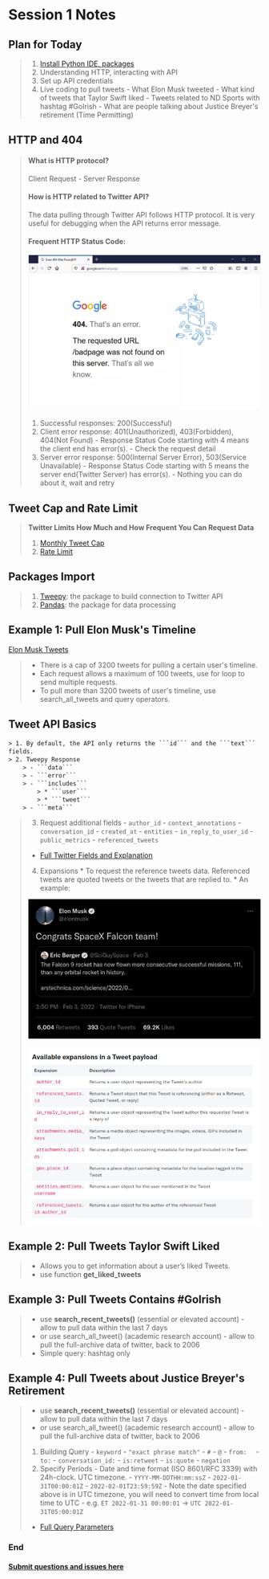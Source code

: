 # Session 1 Notes

## Plan for Today
> 1. [Install Python IDE, packages](Python_IDE_Setup.md)
> 2. Understanding HTTP, interacting with API
> 3. Set up API credentials
> 4. Live coding to pull tweets
    - What Elon Musk tweeted
    - What kind of tweets that Taylor Swift liked
    - Tweets related to ND Sports with hashtag #GoIrish
    - What are people talking about Justice Breyer's retirement (Time Permitting)


## HTTP and 404
>  #### What is HTTP protocol?
>  Client Request - Server Response
>  #### How is HTTP related to Twitter API?
>  The data pulling through Twitter API follows HTTP protocol. It is very useful for debugging when the API returns error message.
> #### Frequent HTTP Status Code:
> ![404](source/google404.webp)
> 1. Successful responses: 200(Successful)
> 2. Client error response: 401(Unauthorized), 403(Forbidden), 404(Not Found)
     - Response Status Code starting with 4 means the client end has error(s).
     - Check the request detail
> 3. Server error response: 500(Internal Server Error), 503(Service Unavailable)
     - Response Status Code starting with 5 means the server end(Twitter Server) has error(s).
     - Nothing you can do about it, wait and retry

## Tweet Cap and Rate Limit
> **Twitter Limits How Much and How Frequent You Can Request Data**
> 1. [Monthly Tweet Cap](https://developer.twitter.com/en/portal/dashboard)
> 2. [Rate Limit](https://developer.twitter.com/en/portal/products)

## Packages Import
> 1. [Tweepy](https://docs.tweepy.org/en/stable/getting_started.html): the package to build connection to Twitter API
> 2. [Pandas](https://pandas.pydata.org/docs/getting_started/overview.html): the package for data processing

## Example 1: Pull Elon Musk's Timeline
   [Elon Musk Tweets](https://twitter.com/elonmusk)

   > - There is a cap of 3200 tweets for pulling a certain user's timeline.
   > - Each request allows a maximum of 100 tweets, use for loop to send multiple requests.
   > - To pull more than 3200 tweets of user's timeline, use search_all_tweets and query operators.

## Tweet API Basics
    > 1. By default, the API only returns the ```id``` and the ```text``` fields.
    > 2. Tweepy Response
        > - ```data```
        > - ```error```
        > - ```includes```
            > * ```user```
            > * ```tweet```
        > - ```meta```
   > 3. Request additional fields
    - ```author_id```
    - ```context_annotations```
    - ```conversation_id```
    - ```created_at```
    - ```entities```
    - ```in_reply_to_user_id```
    - ```public_metrics```
    - ```referenced_tweets```
  > * [Full Twitter Fields and Explanation](https://developer.twitter.com/en/docs/twitter-api/data-dictionary/object-model/tweet)
  > 4. Expansions
    * To request the reference tweets data. Referenced tweets are quoted tweets or the tweets that are replied to.
    * An example:
  >   
  > ![Quoted Tweets](source/QuotedTweet.png)
  >
  > ![Expansions](source/Expansions.png)

## Example 2: Pull Tweets Taylor Swift Liked

   > - Allows you to get information about a user’s liked Tweets.
   > - use function **get_liked_tweets**

## Example 3: Pull Tweets Contains #GoIrish

   > - use **search_recent_tweets()** (essential or elevated account)
     - allow to pull data within the last 7 days
   > - or use search_all_tweet() (academic research account)
     - allow to pull the full-archive data of twitter, back to 2006
   > - Simple query: hashtag only

## Example 4: Pull Tweets about Justice Breyer's Retirement

   > - use **search_recent_tweets()** (essential or elevated account)
     - allow to pull data within the last 7 days
   > - or use search_all_tweet() (academic research account)
     - allow to pull the full-archive data of twitter, back to 2006
   > 1. Building Query
        - ```keyword```
        - ```"exact phrase match"```
        - ```#```
        - ```@```
        - ```from:	```
        - ```to:```
        - ```conversation_id:```
        - ```is:retweet```
        - ```is:quote```
        - ```negation```
> 2. Specify Periods
    - Date and time format (ISO 8601/RFC 3339) with 24h-clock. UTC timezone.
      - ``` YYYY-MM-DDTHH:mm:ssZ ```
      - ``` 2022-01-31T00:00:01Z ```
      - ``` 2022-02-01T23:59:59Z ```
    - Note the date specified above is in UTC timezone, you will need to convert time from local time to UTC
      - e.g. ```ET 2022-01-31 00:00:01``` -> ```UTC 2022-01-31T05:00:01Z```
  > * [Full Query Parameters](https://developer.twitter.com/en/docs/twitter-api/tweets/search/integrate/build-a-query)


### End

  ####  [Submit questions and issues here](https://github.com/Lucy-Family-Institute/CSSR-Workshop-Twitter/issues) ####
